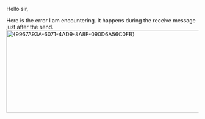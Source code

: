 Hello sir,

Here is the error I am encountering. It happens during the receive message just after the send.
<img width="822" height="218" alt="{9967A93A-6071-4AD9-8A8F-090D6A56C0FB}" src="https://github.com/user-attachments/assets/1804a365-7c21-477e-8e09-a8fee829ddd7" />
